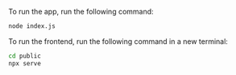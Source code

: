 To run the app, run the following command:

```bash
node index.js
```

To run the frontend, run the following command in a new terminal:

```bash
cd public
npx serve 
```

